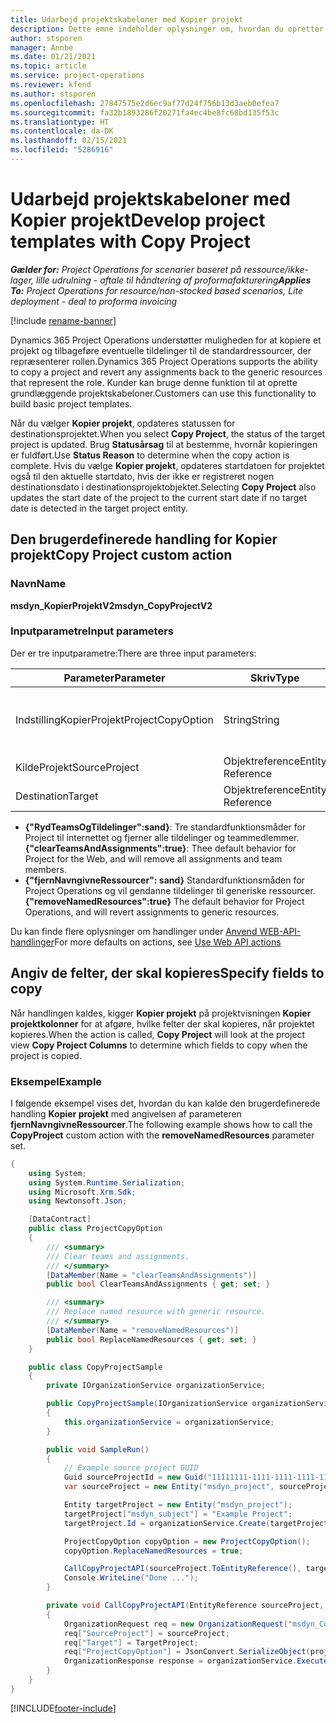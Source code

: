```yaml
---
title: Udarbejd projektskabeloner med Kopier projekt
description: Dette emne indeholder oplysninger om, hvordan du opretter projektskabeloner ved hjælp af den brugerdefinerede handling Kopier projekt.
author: stsporen
manager: Annbe
ms.date: 01/21/2021
ms.topic: article
ms.service: project-operations
ms.reviewer: kfend
ms.author: stsporen
ms.openlocfilehash: 27847575e2d6ec9af77d24f756b13d3aeb0efea7
ms.sourcegitcommit: fa32b1893286f20271fa4ec4be8fc68bd135f53c
ms.translationtype: HT
ms.contentlocale: da-DK
ms.lasthandoff: 02/15/2021
ms.locfileid: "5286916"
---
```

# <a name="develop-project-templates-with-copy-project"></a><span data-ttu-id="23f4e-103">Udarbejd projektskabeloner med Kopier projekt</span><span class="sxs-lookup"><span data-stu-id="23f4e-103">Develop project templates with Copy Project</span></span>

<span data-ttu-id="23f4e-104">_**Gælder for:** Project Operations for scenarier baseret på ressource/ikke-lager, lille udrulning - aftale til håndtering af proformafakturering_</span><span class="sxs-lookup"><span data-stu-id="23f4e-104">_**Applies To:** Project Operations for resource/non-stocked based scenarios, Lite deployment - deal to proforma invoicing_</span></span>

[!include [rename-banner](~/includes/cc-data-platform-banner.md)]

<span data-ttu-id="23f4e-105">Dynamics 365 Project Operations understøtter muligheden for at kopiere et projekt og tilbageføre eventuelle tildelinger til de standardressourcer, der repræsenterer rollen.</span><span class="sxs-lookup"><span data-stu-id="23f4e-105">Dynamics 365 Project Operations supports the ability to copy a project and revert any assignments back to the generic resources that represent the role.</span></span> <span data-ttu-id="23f4e-106">Kunder kan bruge denne funktion til at oprette grundlæggende projektskabeloner.</span><span class="sxs-lookup"><span data-stu-id="23f4e-106">Customers can use this functionality to build basic project templates.</span></span>

<span data-ttu-id="23f4e-107">Når du vælger **Kopier projekt**, opdateres statussen for destinationsprojektet.</span><span class="sxs-lookup"><span data-stu-id="23f4e-107">When you select **Copy Project**, the status of the target project is updated.</span></span> <span data-ttu-id="23f4e-108">Brug **Statusårsag** til at bestemme, hvornår kopieringen er fuldført.</span><span class="sxs-lookup"><span data-stu-id="23f4e-108">Use **Status Reason** to determine when the copy action is complete.</span></span> <span data-ttu-id="23f4e-109">Hvis du vælge **Kopier projekt**, opdateres startdatoen for projektet også til den aktuelle startdato, hvis der ikke er registreret nogen destinationsdato i destinationsprojektobjektet.</span><span class="sxs-lookup"><span data-stu-id="23f4e-109">Selecting **Copy Project** also updates the start date of the project to the current start date if no target date is detected in the target project entity.</span></span>

## <a name="copy-project-custom-action"></a><span data-ttu-id="23f4e-110">Den brugerdefinerede handling for Kopier projekt</span><span class="sxs-lookup"><span data-stu-id="23f4e-110">Copy Project custom action</span></span> 

### <a name="name"></a><span data-ttu-id="23f4e-111">Navn</span><span class="sxs-lookup"><span data-stu-id="23f4e-111">Name</span></span> 

<span data-ttu-id="23f4e-112">**msdyn_KopierProjektV2**</span><span class="sxs-lookup"><span data-stu-id="23f4e-112">**msdyn_CopyProjectV2**</span></span>

### <a name="input-parameters"></a><span data-ttu-id="23f4e-113">Inputparametre</span><span class="sxs-lookup"><span data-stu-id="23f4e-113">Input parameters</span></span>
<span data-ttu-id="23f4e-114">Der er tre inputparametre:</span><span class="sxs-lookup"><span data-stu-id="23f4e-114">There are three input parameters:</span></span>

| <span data-ttu-id="23f4e-115">Parameter</span><span class="sxs-lookup"><span data-stu-id="23f4e-115">Parameter</span></span>          | <span data-ttu-id="23f4e-116">Skriv</span><span class="sxs-lookup"><span data-stu-id="23f4e-116">Type</span></span>   | <span data-ttu-id="23f4e-117">Værdier</span><span class="sxs-lookup"><span data-stu-id="23f4e-117">Values</span></span>                                                   | 
|--------------------|--------|----------------------------------------------------------|
| <span data-ttu-id="23f4e-118">IndstillingKopierProjekt</span><span class="sxs-lookup"><span data-stu-id="23f4e-118">ProjectCopyOption</span></span>  | <span data-ttu-id="23f4e-119">String</span><span class="sxs-lookup"><span data-stu-id="23f4e-119">String</span></span> | <span data-ttu-id="23f4e-120">**{"fjernNavngivneRessourcer":sand}** eller **{"RydTeamsOgTildelinger": sand}**</span><span class="sxs-lookup"><span data-stu-id="23f4e-120">**{"removeNamedResources":true}** or **{"clearTeamsAndAssignments":true}**</span></span> |
| <span data-ttu-id="23f4e-121">KildeProjekt</span><span class="sxs-lookup"><span data-stu-id="23f4e-121">SourceProject</span></span>      | <span data-ttu-id="23f4e-122">Objektreference</span><span class="sxs-lookup"><span data-stu-id="23f4e-122">Entity Reference</span></span> | <span data-ttu-id="23f4e-123">Kildeprojekt</span><span class="sxs-lookup"><span data-stu-id="23f4e-123">Source Project</span></span> |
| <span data-ttu-id="23f4e-124">Destination</span><span class="sxs-lookup"><span data-stu-id="23f4e-124">Target</span></span>             | <span data-ttu-id="23f4e-125">Objektreference</span><span class="sxs-lookup"><span data-stu-id="23f4e-125">Entity Reference</span></span> | <span data-ttu-id="23f4e-126">Destinationsprojekt</span><span class="sxs-lookup"><span data-stu-id="23f4e-126">Target Project</span></span> |


- <span data-ttu-id="23f4e-127">**{"RydTeamsOgTildelinger":sand}**: Tre standardfunktionsmåder for Project til internettet og fjerner alle tildelinger og teammedlemmer.</span><span class="sxs-lookup"><span data-stu-id="23f4e-127">**{"clearTeamsAndAssignments":true}**: Thee default behavior for Project for the Web, and will remove all assignments and team members.</span></span>
- <span data-ttu-id="23f4e-128">**{"fjernNavngivneRessourcer": sand}** Standardfunktionsmåden for Project Operations og vil gendanne tildelinger til generiske ressourcer.</span><span class="sxs-lookup"><span data-stu-id="23f4e-128">**{"removeNamedResources":true}** The default behavior for Project Operations, and will revert assignments to generic resources.</span></span>

<span data-ttu-id="23f4e-129">Du kan finde flere oplysninger om handlinger under [Anvend WEB-API-handlinger](https://docs.microsoft.com/powerapps/developer/common-data-service/webapi/use-web-api-actions)</span><span class="sxs-lookup"><span data-stu-id="23f4e-129">For more defaults on actions, see [Use Web API actions](https://docs.microsoft.com/powerapps/developer/common-data-service/webapi/use-web-api-actions)</span></span>

## <a name="specify-fields-to-copy"></a><span data-ttu-id="23f4e-130">Angiv de felter, der skal kopieres</span><span class="sxs-lookup"><span data-stu-id="23f4e-130">Specify fields to copy</span></span> 
<span data-ttu-id="23f4e-131">Når handlingen kaldes, kigger **Kopier projekt** på projektvisningen **Kopier projektkolonner** for at afgøre, hvilke felter der skal kopieres, når projektet kopieres.</span><span class="sxs-lookup"><span data-stu-id="23f4e-131">When the action is called, **Copy Project** will look at the project view **Copy Project Columns** to determine which fields to copy when the project is copied.</span></span>


### <a name="example"></a><span data-ttu-id="23f4e-132">Eksempel</span><span class="sxs-lookup"><span data-stu-id="23f4e-132">Example</span></span>
<span data-ttu-id="23f4e-133">I følgende eksempel vises det, hvordan du kan kalde den brugerdefinerede handling **Kopier projekt** med angivelsen af parameteren **fjernNavngivneRessourcer**.</span><span class="sxs-lookup"><span data-stu-id="23f4e-133">The following example shows how to call the **CopyProject** custom action with the **removeNamedResources** parameter set.</span></span>
```C#
{
    using System;
    using System.Runtime.Serialization;
    using Microsoft.Xrm.Sdk;
    using Newtonsoft.Json;

    [DataContract]
    public class ProjectCopyOption
    {
        /// <summary>
        /// Clear teams and assignments.
        /// </summary>
        [DataMember(Name = "clearTeamsAndAssignments")]
        public bool ClearTeamsAndAssignments { get; set; }

        /// <summary>
        /// Replace named resource with generic resource.
        /// </summary>
        [DataMember(Name = "removeNamedResources")]
        public bool ReplaceNamedResources { get; set; }
    }

    public class CopyProjectSample
    {
        private IOrganizationService organizationService;

        public CopyProjectSample(IOrganizationService organizationService)
        {
            this.organizationService = organizationService;
        }

        public void SampleRun()
        {
            // Example source project GUID
            Guid sourceProjectId = new Guid("11111111-1111-1111-1111-111111111111");
            var sourceProject = new Entity("msdyn_project", sourceProjectId);

            Entity targetProject = new Entity("msdyn_project");
            targetProject["msdyn_subject"] = "Example Project";
            targetProject.Id = organizationService.Create(targetProject);

            ProjectCopyOption copyOption = new ProjectCopyOption();
            copyOption.ReplaceNamedResources = true;

            CallCopyProjectAPI(sourceProject.ToEntityReference(), targetProject.ToEntityReference(), copyOption);
            Console.WriteLine("Done ...");
        }

        private void CallCopyProjectAPI(EntityReference sourceProject, EntityReference TargetProject, ProjectCopyOption projectCopyOption)
        {
            OrganizationRequest req = new OrganizationRequest("msdyn_CopyProjectV2");
            req["SourceProject"] = sourceProject;
            req["Target"] = TargetProject;
            req["ProjectCopyOption"] = JsonConvert.SerializeObject(projectCopyOption);
            OrganizationResponse response = organizationService.Execute(req);
        }
    }
}
```


[!INCLUDE[footer-include](../includes/footer-banner.md)]